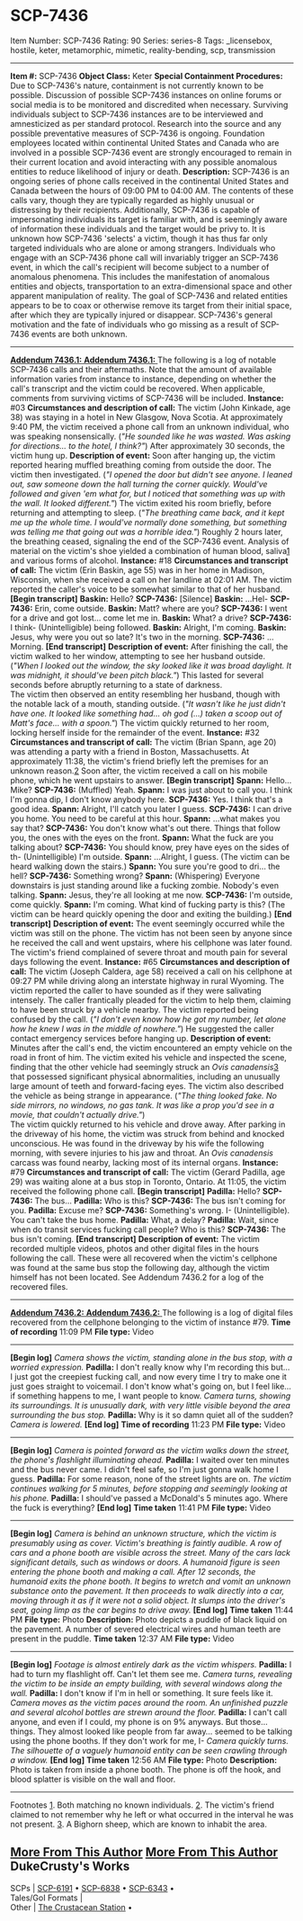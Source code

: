 # SCP-7436
Item Number: SCP-7436
Rating: 90
Series: series-8
Tags: _licensebox, hostile, keter, metamorphic, mimetic, reality-bending, scp, transmission

---

**Item #:** SCP-7436
**Object Class:** Keter
**Special Containment Procedures:** Due to SCP-7436's nature, containment is not currently known to be possible. Discussion of possible SCP-7436 instances on online forums or social media is to be monitored and discredited when necessary. Surviving individuals subject to SCP-7436 instances are to be interviewed and amnesticized as per standard protocol. Research into the source and any possible preventative measures of SCP-7436 is ongoing.
Foundation employees located within continental United States and Canada who are involved in a possible SCP-7436 event are strongly encouraged to remain in their current location and avoid interacting with any possible anomalous entities to reduce likelihood of injury or death.
**Description:** SCP-7436 is an ongoing series of phone calls received in the continental United States and Canada between the hours of 09:00 PM to 04:00 AM. The contents of these calls vary, though they are typically regarded as highly unusual or distressing by their recipients. Additionally, SCP-7436 is capable of impersonating individuals its target is familiar with, and is seemingly aware of information these individuals and the target would be privy to. It is unknown how SCP-7436 'selects' a victim, though it has thus far only targeted individuals who are alone or among strangers.
Individuals who engage with an SCP-7436 phone call will invariably trigger an SCP-7436 event, in which the call's recipient will become subject to a number of anomalous phenomena. This includes the manifestation of anomalous entities and objects, transportation to an extra-dimensional space and other apparent manipulation of reality. The goal of SCP-7436 and related entities appears to be to coax or otherwise remove its target from their initial space, after which they are typically injured or disappear. SCP-7436's general motivation and the fate of individuals who go missing as a result of SCP-7436 events are both unknown.
* * *
[**Addendum 7436.1:** ](javascript:;)
[**Addendum 7436.1:** ](javascript:;)
The following is a log of notable SCP-7436 calls and their aftermaths. Note that the amount of available information varies from instance to instance, depending on whether the call's transcript and the victim could be recovered. When applicable, comments from surviving victims of SCP-7436 will be included.
**Instance:** #03
**Circumstances and description of call:** The victim (John Kinkade, age 38) was staying in a hotel in New Glasgow, Nova Scotia. At approximately 9:40 PM, the victim received a phone call from an unknown individual, who was speaking nonsensically. (_"He sounded like he was wasted. Was asking for directions… to the hotel, I think?"_) After approximately 30 seconds, the victim hung up.
**Description of event:** Soon after hanging up, the victim reported hearing muffled breathing coming from outside the door. The victim then investigated. (_"I opened the door but didn't see anyone. I leaned out, saw someone down the hall turning the corner quickly. Would've followed and given 'em what for, but I noticed that something was up with the wall. It looked different."_) The victim exited his room briefly, before returning and attempting to sleep. (_"The breathing came back, and it kept me up the whole time. I would've normally done something, but something was telling me that going out was a horrible idea."_) Roughly 2 hours later, the breathing ceased, signaling the end of the SCP-7436 event. Analysis of material on the victim's shoe yielded a combination of human blood, saliva[1](javascript:;) and various forms of alcohol.
**Instance:** #18
**Circumstances and transcript of call:** The victim (Erin Baskin, age 55) was in her home in Madison, Wisconsin, when she received a call on her landline at 02:01 AM. The victim reported the caller's voice to be somewhat similar to that of her husband.
**[Begin transcript]**
**Baskin:** Hello?
**SCP-7436:** [Silence]
**Baskin:** …Hel-
**SCP-7436:** Erin, come outside.
**Baskin:** Matt? where are you?
**SCP-7436:** I went for a drive and got lost… come let me in.
**Baskin:** What? a drive?
**SCP-7436:** I think- (Unintelligible) being followed.
**Baskin:** Alright, I'm coming.
**Baskin:** Jesus, why were you out so late? It's two in the morning.
**SCP-7436:** …Morning.
**[End transcript]**
**Description of event:** After finishing the call, the victim walked to her window, attempting to see her husband outside. (_"When I looked out the window, the sky looked like it was broad daylight. It was midnight, it should've been pitch black."_) This lasted for several seconds before abruptly returning to a state of darkness.  
The victim then observed an entity resembling her husband, though with the notable lack of a mouth, standing outside. (_"It wasn't like he just didn't have one. It looked like something had… oh god (…) taken a scoop out of Matt's face… with a spoon."_) The victim quickly returned to her room, locking herself inside for the remainder of the event.
**Instance:** #32
**Circumstances and transcript of call:** The victim (Brian Spann, age 20) was attending a party with a friend in Boston, Massachusetts. At approximately 11:38, the victim's friend briefly left the premises for an unknown reason.[2](javascript:;) Soon after, the victim received a call on his mobile phone, which he went upstairs to answer.
**[Begin transcript]**
**Spann:** Hello… Mike?
**SCP-7436:** (Muffled) Yeah.
**Spann:** I was just about to call you. I think I'm gonna dip, I don't know anybody here.
**SCP-7436:** Yes. I think that's a good idea.
**Spann:** Alright, I'll catch you later I guess.
**SCP-7436:** I can drive you home. You need to be careful at this hour.
**Spann:** …what makes you say that?
**SCP-7436:** You don't know what's out there. Things that follow you, the ones with the eyes on the front.
**Spann:** What the fuck are you talking about?
**SCP-7436:** You should know, prey have eyes on the sides of th- (Unintelligible) I'm outside.
**Spann:** …Alright, I guess.
(The victim can be heard walking down the stairs.)
**Spann:** You sure you're good to dri… the hell?
**SCP-7436:** Something wrong?
**Spann:** (Whispering) Everyone downstairs is just standing around like a fucking zombie. Nobody's even talking.
**Spann:** Jesus, they're all looking at me now.
**SCP-7436:** I'm outside, come quickly.
**Spann:** I'm coming. What kind of fucking party is this?
(The victim can be heard quickly opening the door and exiting the building.)
**[End transcript]**
**Description of event:** The event seemingly occurred while the victim was still on the phone. The victim has not been seen by anyone since he received the call and went upstairs, where his cellphone was later found. The victim's friend complained of severe throat and mouth pain for several days following the event.
**Instance:** #65
**Circumstances and description of call:** The victim (Joseph Caldera, age 58) received a call on his cellphone at 09:27 PM while driving along an interstate highway in rural Wyoming. The victim reported the caller to have sounded as if they were salivating intensely. The caller frantically pleaded for the victim to help them, claiming to have been struck by a vehicle nearby. The victim reported being confused by the call. (_"I don't even know how he got my number, let alone how he knew I was in the middle of nowhere."_) He suggested the caller contact emergency services before hanging up.
**Description of event:** Minutes after the call's end, the victim encountered an empty vehicle on the road in front of him. The victim exited his vehicle and inspected the scene, finding that the other vehicle had seemingly struck an _Ovis canadensis_[3](javascript:;) that possessed significant physical abnormalities, including an unusually large amount of teeth and forward-facing eyes. The victim also described the vehicle as being strange in appearance. (_"The thing looked fake. No side mirrors, no windows, no gas tank. It was like a prop you'd see in a movie, that couldn't actually drive."_)  
The victim quickly returned to his vehicle and drove away. After parking in the driveway of his home, the victim was struck from behind and knocked unconscious. He was found in the driveway by his wife the following morning, with severe injuries to his jaw and throat. An _Ovis canadensis_ carcass was found nearby, lacking most of its internal organs.
**Instance:** #79
**Circumstances and transcript of call:** The victim (Gerard Padilla, age 29) was waiting alone at a bus stop in Toronto, Ontario. At 11:05, the victim received the following phone call.
**[Begin transcript]**
**Padilla:** Hello?
**SCP-7436:** The bus…
**Padilla:** Who is this?
**SCP-7436:** The bus isn't coming for you.
**Padilla:** Excuse me?
**SCP-7436:** Something's wrong. I- (Unintelligible). You can't take the bus home.
**Padilla:** What, a delay?
**Padilla:** Wait, since when do transit services fucking call people? Who is this?
**SCP-7436:** The bus isn't coming.
**[End transcript]**
**Description of event:** The victim recorded multiple videos, photos and other digital files in the hours following the call. These were all recovered when the victim's cellphone was found at the same bus stop the following day, although the victim himself has not been located. See Addendum 7436.2 for a log of the recovered files.
* * *
[**Addendum 7436.2:** ](javascript:;)
[**Addendum 7436.2:** ](javascript:;)
The following is a log of digital files recovered from the cellphone belonging to the victim of instance #79.
**Time of recording** 11:09 PM
**File type:** Video
* * *
**[Begin log]**
_Camera shows the victim, standing alone in the bus stop, with a worried expression._
**Padilla:** I don't really know why I'm recording this but… I just got the creepiest fucking call, and now every time I try to make one it just goes straight to voicemail. I don't know what's going on, but I feel like… if something happens to me, I want people to know.
_Camera turns, showing its surroundings. It is unusually dark, with very little visible beyond the area surrounding the bus stop._
**Padilla:** Why is it so damn quiet all of the sudden?
_Camera is lowered._
**[End log]**
**Time of recording** 11:23 PM
**File type:** Video
* * *
**[Begin log]**
_Camera is pointed forward as the victim walks down the street, the phone's flashlight illuminating ahead._
**Padilla:** I waited over ten minutes and the bus never came. I didn't feel safe, so I'm just gonna walk home I guess.
**Padilla:** For some reason, none of the street lights are on.
_The victim continues walking for 5 minutes, before stopping and seemingly looking at his phone._
**Padilla:** I should've passed a McDonald's 5 minutes ago. Where the fuck is everything?
**[End log]**
**Time taken** 11:41 PM
**File type:** Video
* * *
**[Begin log]**
_Camera is behind an unknown structure, which the victim is presumably using as cover. Victim's breathing is faintly audible._
_A row of cars and a phone booth are visible across the street. Many of the cars lack significant details, such as windows or doors. A humanoid figure is seen entering the phone booth and making a call._
_After 12 seconds, the humanoid exits the phone booth. It begins to wretch and vomit an unknown substance onto the pavement. It then proceeds to walk directly into a car, moving through it as if it were not a solid object. It slumps into the driver's seat, going limp as the car begins to drive away._
**[End log]**
**Time taken** 11:44 PM
**File type:** Photo
**Description:** Photo depicts a puddle of black liquid on the pavement. A number of severed electrical wires and human teeth are present in the puddle.
**Time taken** 12:37 AM
**File type:** Video
* * *
**[Begin log]**
_Footage is almost entirely dark as the victim whispers._
**Padilla:** I had to turn my flashlight off. Can't let them see me.
_Camera turns, revealing the victim to be inside an empty building, with several windows along the wall._
**Padilla:** I don't know if I'm in hell or something. It sure feels like it.
_Camera moves as the victim paces around the room. An unfinished puzzle and several alcohol bottles are strewn around the floor._
**Padilla:** I can't call anyone, and even if I could, my phone is on 9% anyways. But those… things. They almost looked like people from far away… seemed to be talking using the phone booths. If they don't work for me, I-
_Camera quickly turns. The silhouette of a vaguely humanoid entity can be seen crawling through a window._
**[End log]**
**Time taken** 12:56 AM
**File type:** Photo
**Description:** Photo is taken from inside a phone booth. The phone is off the hook, and blood splatter is visible on the wall and floor.
* * *
Footnotes
[1](javascript:;). Both matching no known individuals.
[2](javascript:;). The victim's friend claimed to not remember why he left or what occurred in the interval he was not present.
[3](javascript:;). A Bighorn sheep, which are known to inhabit the area.
  
  

[More From This Author](javascript:;)
[More From This Author](javascript:;)
DukeCrusty's Works  
---  
SCPs |  [SCP-6191](/scp-6191) • [SCP-6838](/scp-6838) • [SCP-6343](/scp-6343) •  
Tales/GoI Formats |   
Other |  [The Crustacean Station](/the-crustacean-station) •